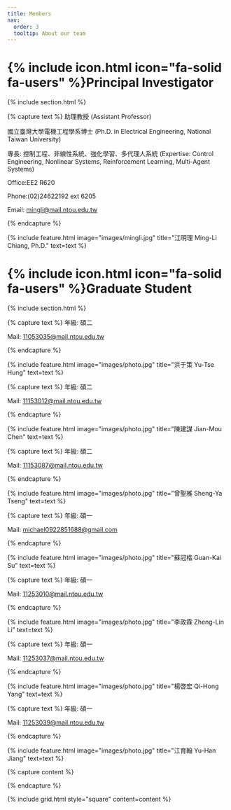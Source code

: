 ```yaml
---
title: Members
nav:
  order: 3
  tooltip: About our team
---
```


# {% include icon.html icon="fa-solid fa-users" %}Principal Investigator


{% include section.html %}

{% capture text %}
助理教授
(Assistant Professor)  

國立臺灣大學電機工程學系博士
(Ph.D. in Electrical Engineering, National Taiwan University)  

專長:  控制工程、非線性系統、強化學習、多代理人系統 
(Expertise: Control Engineering, Nonlinear Systems, Reinforcement Learning, Multi-Agent Systems) 

Office:EE2 R620

Phone:(02)24622192 ext 6205  

Email: mingli@mail.ntou.edu.tw

{% endcapture %}

{%
  include feature.html
  image="images/mingli.jpg"
  title="江明理 Ming-Li Chiang, Ph.D."
  text=text
%}



# {% include icon.html icon="fa-solid fa-users" %}Graduate Student

{% include section.html %}

{% capture text %}
年級: 碩二  

Mail: 11053035@mail.ntou.edu.tw

{% endcapture %}

{%
  include feature.html
  image="images/photo.jpg"
  title="洪于策 Yu-Tse Hung"
  text=text
%}

{% capture text %}
年級: 碩二  

Mail: 11153012@mail.ntou.edu.tw

{% endcapture %}

{%
  include feature.html
  image="images/photo.jpg"
  title="陳建謀 Jian-Mou Chen"
  text=text
%}

{% capture text %}
年級: 碩二  

Mail: 11153087@mail.ntou.edu.tw

{% endcapture %}

{%
  include feature.html
  image="images/photo.jpg"
  title="曾聖雅 Sheng-Ya Tseng"
  text=text
%}

{% capture text %}
年級: 碩一  

Mail: michael0922851688@gmail.com

{% endcapture %}

{%
  include feature.html
  image="images/photo.jpg"
  title="蘇冠楷 Guan-Kai Su"
  text=text
%}

{% capture text %}
年級: 碩一  

Mail: 11253010@mail.ntou.edu.tw

{% endcapture %}

{%
  include feature.html
  image="images/photo.jpg"
  title="李政霖 Zheng-Lin Li"
  text=text
%}

{% capture text %}
年級: 碩一  

Mail: 11253037@mail.ntou.edu.tw

{% endcapture %}

{%
  include feature.html
  image="images/photo.jpg"
  title="楊啓宏 Qi-Hong Yang"
  text=text
%}

{% capture text %}
年級: 碩一  

Mail: 11253039@mail.ntou.edu.tw

{% endcapture %}

{%
  include feature.html
  image="images/photo.jpg"
  title="江育翰 Yu-Han Jiang"
  text=text
%}

{% capture content %}


{% endcapture %}

{% include grid.html style="square" content=content %}
